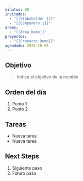 ```yaml
---
minutos: 60
invitados:
  - "[[Stakeholder 1]]"
  - "[[Compañero 1]]"
áreas:
  - "[[Área Demo]]"
proyectos:
  - "[[Proyecto Demo]]"
agendado: 2025-10-08
---
```

## Objetivo

> Indica el objetivo de la reunión
## Orden del día

1. Punto 1
2. Punto 2

## Tareas

- Nueva tarea
- Nueva tarea

## Next Steps

1. Siguiente paso
2. Futuro paso